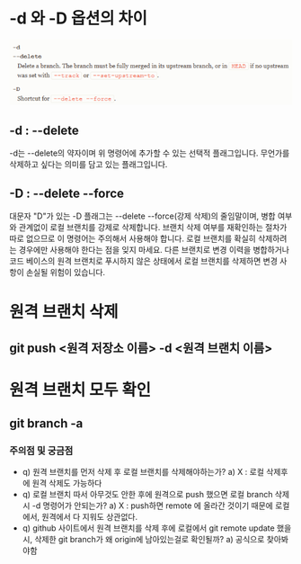 # -d 와 -D 옵션의 차이

![alt text](image-1.png)

## -d : --delete

-d는 --delete의 약자이며 위 명령어에 추가할 수 있는 선택적 플래그입니다. 무언가를 삭제하고 싶다는 의미를 담고 있는 플래그입니다.

## -D : --delete --force

대문자 "D"가 있는 -D 플래그는 --delete --force(강제 삭제)의 줄임말이며, 병합 여부와 관계없이 로컬 브랜치를 강제로 삭제합니다.
브랜치 삭제 여부를 재확인하는 절차가 따로 없으므로 이 명령어는 주의해서 사용해야 합니다.
로컬 브랜치를 확실히 삭제하려는 경우에만 사용해야 한다는 점을 잊지 마세요.
다른 브랜치로 변경 이력을 병합하거나 코드 베이스의 원격 브랜치로 푸시하지 않은 상태에서 로컬 브랜치를 삭제하면 변경 사항이 손실될 위험이 있습니다.

# 원격 브랜치 삭제

## git push <원격 저장소 이름> -d <원격 브랜치 이름>

# 원격 브랜치 모두 확인

## git branch -a

### 주의점 및 궁금점

- q) 원격 브랜치를 먼저 삭제 후 로컬 브랜치를 삭제해야하는가? a) X : 로컬 삭제후에 원격 삭제도 가능하다
- q) 로컬 브랜치 따서 아무것도 안한 후에 원격으로 push 했으면 로컬 branch 삭제시 -d 명령어가 안되는가? a) X : push하면 remote 에 올라간 것이기 때문에 로컬에서, 원격에서 다 지워도 상관없다.
- q) github 사이트에서 원격 브랜치를 삭제 후에 로컬에서 git remote update 했을시, 삭제한 git branch가 왜 origin에 남아있는걸로 확인될까? a) 공식으로 찾아봐야함
